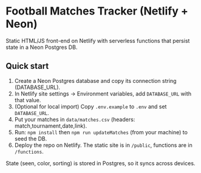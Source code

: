 # Football Matches Tracker (Netlify + Neon)

Static HTML/JS front-end on Netlify with serverless functions that persist state in a Neon Postgres DB.

## Quick start

1) Create a Neon Postgres database and copy its connection string (DATABASE_URL).
2) In Netlify site settings → Environment variables, add `DATABASE_URL` with that value.
3) (Optional for local import) Copy `.env.example` to `.env` and set `DATABASE_URL`.
4) Put your matches in `data/matches.csv` (headers: match,tournament,date,link).
5) Run: `npm install` then `npm run updateMatches` (from your machine) to seed the DB.
6) Deploy the repo on Netlify. The static site is in `/public`, functions are in `/functions`.

State (seen, color, sorting) is stored in Postgres, so it syncs across devices.
